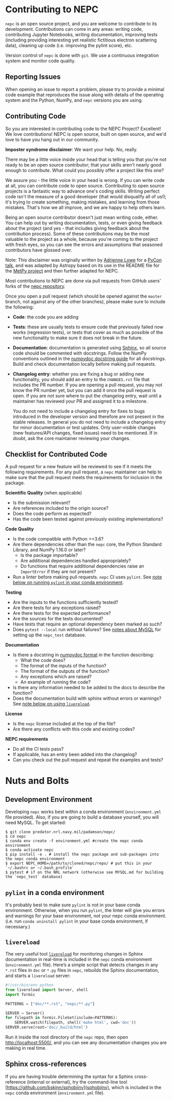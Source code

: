 Contributing to NEPC
====================

`nepc` is an open source project, and you are welcome to contribute to its development. Contributions can come in any areas: writing code, contributing Jupyter Notebooks, writing documentation, improving tests (including providing interesting yet realistic fictitious electron scattering data), cleaning up code (i.e. improving the pylint score),  etc.

Version control of `nepc` is done with `git`. We use a continuous integration system and monitor code quality. 

Reporting Issues
----------------

When opening an issue to report a problem, please try to provide a minimal code
example that reproduces the issue along with details of the operating
system and the Python, NumPy, and `nepc` versions you are using.

Contributing Code
-----------------

So you are interested in contributing code to the NEPC Project? Excellent!
We love contributions! NEPC is open source, built on open source,
and we'd love to have you hang out in our community.

**Imposter syndrome disclaimer**: We want your help. No, really.

There may be a little voice inside your head that is telling you that you're not
ready to be an open source contributor; that your skills aren't nearly good
enough to contribute. What could you possibly offer a project like this one?

We assure you - the little voice in your head is wrong. If you can write code at
all, you can contribute code to open source. Contributing to open source
projects is a fantastic way to advance one's coding skills. Writing perfect code
isn't the measure of a good developer (that would disqualify all of us!); it's
trying to create something, making mistakes, and learning from those
mistakes. That's how we all improve, and we are happy to help others learn.

Being an open source contributor doesn't just mean writing code, either. You can
help out by writing documentation, tests, or even giving feedback about the
project (and yes - that includes giving feedback about the contribution
process). Some of these contributions may be the most valuable to the project as
a whole, because you're coming to the project with fresh eyes, so you can see
the errors and assumptions that seasoned contributors have glossed over.

Note: This disclaimer was originally written by
[Adrienne Lowe](https://github.com/adriennefriend) for a
[PyCon talk](https://www.youtube.com/watch?v=6Uj746j9Heo), and was adapted by
Astropy based on its use in the README file for the
[MetPy project](https://github.com/Unidata/MetPy) and then further adapted for NEPC.

Most contributions to NEPC are done via pull requests from GitHub users'
forks of the [nepc repository](https://predator.nrl.navy.mil/padamson/nepc). 

Once you open a pull request (which should be opened against the ``master``
branch, not against any of the other branches), please make sure to
include the following:

- **Code**: the code you are adding

- **Tests**: these are usually tests to ensure code that previously
  failed now works (regression tests), or tests that cover as much as possible
  of the new functionality to make sure it does not break in the future.

- **Documentation**: documentation is generated using 
  [Sphinx](http://www.sphinx-doc.org/en/master/index.html), so 
  all source code should be commented with docstrings. Follow the NumPy conventions 
  outlined in the 
  [numpydoc docstring guide](https://numpydoc.readthedocs.io/en/latest/format.html) 
  for all docstrings.  Build and check documentation locally before making pull requests.

- **Changelog entry**: whether you are fixing a bug or adding new
  functionality, you should add an entry to the ``CHANGES.rst`` file that
  includes the PR number. If you are opening a pull request, you may not know
  the PR number yet, but you can add it once the pull request is open. If you
  are not sure where to put the changelog entry, wait until a maintainer
  has reviewed your PR and assigned it to a milestone.

  You do not need to include a changelog entry for fixes to bugs introduced in
  the developer version and therefore are not present in the stable releases. In
  general you do not need to include a changelog entry for minor documentation
  or test updates. Only user-visible changes (new features/API changes, fixed
  issues) need to be mentioned. If in doubt, ask the core maintainer reviewing
  your changes.

<!--
Other Tips
----------

- To prevent the automated tests from running, you can add ``[ci skip]`` to your
  commit message. This is useful if your PR is a work in progress and you are
  not yet ready for the tests to run. For example:

      $ git commit -m "WIP widget [ci skip]"

  - If you already made the commit without including this string, you can edit
    your existing commit message by running:

        $ git commit --amend

- To skip only the tests running on Travis CI use ``[skip travis]``.

- If your commit makes substantial changes to the documentation but no code
  changes, then you can use ``[skip travis]``, which will skip Travis CI
  because documentation build is done on CircleCI. The exception to this rule
  is when your changes to documentation include code snippets that need to
  be tested using ``doctest``.

- When contributing trivial documentation fixes (i.e., fixes to typos, spelling,
  grammar) that don't contain any special markup and are not associated with
  code changes, please include the string ``[skip travis]`` in your commit
  message.

      $ git commit -m "Fixed typo [skip travis]"
-->


Checklist for Contributed Code
------------------------------

A pull request for a new feature will be reviewed to see if it meets the
following requirements. For any pull request, a `nepc` maintainer can help
to make sure that the pull request meets the requirements for inclusion in the
package.

**Scientific Quality** (when applicable)
  * Is the submission relevant?
  * Are references included to the origin source?
  * Does the code perform as expected?
  * Has the code been tested against previously existing implementations?

**Code Quality**
  * Is the code compatible with Python >=3.6?
  * Are there dependencies other than the `nepc` core, the Python Standard
    Library, and NumPy 1.16.0 or later?
    * Is the package importable? 
    * Are additional dependencies handled appropriately?
    * Do functions that require additional dependencies raise an `ImportError`
      if they are not present?
  * Run a linter before making pull requests. `nepc` CI uses `pylint`. See 
    [note below on running `pylint` in your conda environment](#pylint-in-a-conda-environment).

**Testing**
  * Are the inputs to the functions sufficiently tested?
  * Are there tests for any exceptions raised?
  * Are there tests for the expected performance?
  * Are the sources for the tests documented?
  * Have tests that require an optional dependency been marked as such?
  * Does ``pytest --local`` run without failures? See [notes about MySQL](MYSQL.md) 
    for setting up the `nepc_test` database.

**Documentation**
  * Is there a docstring in [numpydoc format](https://numpydoc.readthedocs.io/en/latest/format.html) in the function describing:
    * What the code does?
    * The format of the inputs of the function?
    * The format of the outputs of the function?
    * Any exceptions which are raised?
    * An example of running the code?
  * Is there any information needed to be added to the docs to describe the function?
  * Does the documentation build with sphinx without errors or warnings? See 
    [note below on using `livereload`](#livereload).

**License**
  * Is the `nepc` license included at the top of the file?
  * Are there any conflicts with this code and existing codes?

**NEPC requirements**
  * Do all the CI tests pass?
  * If applicable, has an entry been added into the changelog?
  * Can you check out the pull request and repeat the examples and tests?

Nuts and Bolts
==============

Development Environment
-----------------------

Developing `nepc` works best within a conda environment (`environment.yml` file provided). 
Also, if you are going to build a database yourself, you will need MySQL. To get started:

```console
$ git clone predator.nrl.navy.mil/padamson/nepc/
$ cd nepc
$ conda env create -f environment.yml #create the nepc conda environment 
$ conda activate nepc
$ pip install -e . # install the nepc package and sub-packages into the nepc conda environment
$ export NEPC_HOME=/path/to/cloned/nepc/repo/ # put this in your `~/.bashrc or ~/.bash_profile`
$ pytest # if on the NRL network (otherwise see MYSQL.md for building the `nepc_test` database)
```

`pylint` in a conda environment
-------------------------------

It's probably best to make sure `pylint` is not in your base conda environment. Otherwise, when you run `pylint`, the linter will give you errors and warnings for your base environment, not your nepc conda environment.  (i.e. run `conda uninstall pylint` in your base conda environment, if necessary.)

`livereload`
------------

The very useful tool [`livereload`](https://livereload.readthedocs.io/en/latest/) for monitoring
changes in Sphinx documentation in real-time is included 
in the `nepc` conda environment (`environment.yml` file). 
Here’s a simple script that detects changes in any `*.rst` files in `doc` or `*.py` files in `nepc`,
rebuilds the Sphinx documentation, and starts a `livereload` server:

```python
#!/usr/bin/env python
from livereload import Server, shell
import formic

PATTERNS = ["doc/**.rst", "nepc/**.py"]

SERVER = Server()
for filepath in formic.FileSet(include=PATTERNS):
    SERVER.watch(filepath, shell('make html', cwd='doc'))
SERVER.serve(root='doc/_build/html')
```

Run it inside the root directory of the `nepc` repo, then open 
[http://localhost:5500/](http://localhost:5500/), and you can see any
documentation changes you are making in real time.

Sphinx cross-references
-----------------------

If you are having trouble determining the syntax for a Sphinx cross-reference (internal
or external), try the command-line tool [https://github.com/bskinn/sphobjinv](sphobjinv),
which is included in the `nepc` conda environment (`environment.yml` file).
